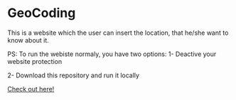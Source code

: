 # GeoCoding
This is a website which the user can insert the location, that he/she want to know about it.


PS: To run the webiste normaly, you have two options:
1- Deactive your website protection


2- Download this repository and run it locally


<a href="https://geo-coding.vercel.app/">Check out here!</a>
